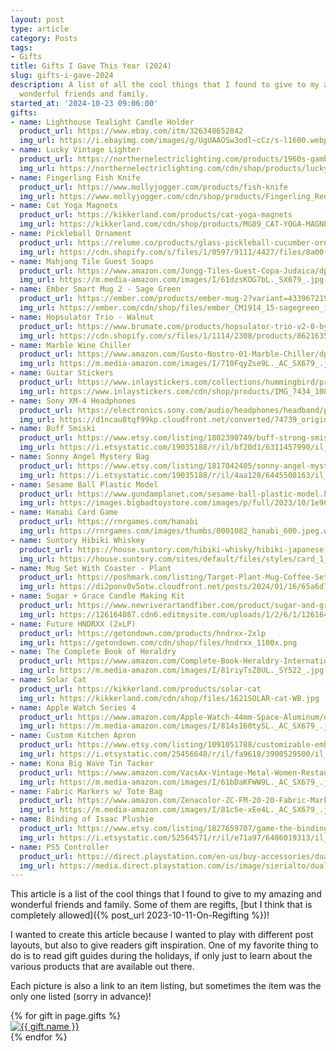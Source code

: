 ```yaml
---
layout: post
type: article
category: Posts
tags:
- Gifts
title: Gifts I Gave This Year (2024)
slug: gifts-i-gave-2024
description: A list of all the cool things that I found to give to my amazing and
  wonderful friends and family.
started_at: '2024-10-23 09:06:00'
gifts:
- name: Lighthouse Tealight Candle Holder
  product_url: https://www.ebay.com/itm/326348652842
  img_url: https://i.ebayimg.com/images/g/UgUAAOSw3odl~cCz/s-l1600.webp
- name: Lucky Vintage Lighter
  product_url: https://northernelectriclighting.com/products/1960s-gambling-dice-lighter
  img_url: https://northernelectriclighting.com/cdn/shop/products/lucky_lighter6.jpg
- name: Fingerling Fish Knife
  product_url: https://www.mollyjogger.com/products/fish-knife
  img_url: https://www.mollyjogger.com/cdn/shop/products/Fingerling_Red_2022_Mollyjogger_AM4060_web_1x1_1_copy_79ade38e-7c51-45da-9f8d-2a405b935249_1024x1024.jpg
- name: Cat Yoga Magnets
  product_url: https://kikkerland.com/products/cat-yoga-magnets
  img_url: https://kikkerland.com/cdn/shop/products/MG89_CAT-YOGA-MAGNETS_WB-2.jpg
- name: Pickleball Ornament
  product_url: https://relume.co/products/glass-pickleball-cucumber-ornament
  img_url: https://cdn.shopify.com/s/files/1/0597/9111/4427/files/8a00fea92dae436b508f9c42aeb62f4b7420174e20cf410d84683a644dd63a6d.jpg
- name: Mahjong Tile Guest Soaps
  product_url: https://www.amazon.com/Jongg-Tiles-Guest-Copa-Judaica/dp/B0037H43SI
  img_url: https://m.media-amazon.com/images/I/61dzsKOG7bL._SX679_.jpg
- name: Ember Smart Mug 2 - Sage Green
  product_url: https://ember.com/products/ember-mug-2?variant=43396721901753
  img_url: https://ember.com/cdn/shop/files/ember_CM1914_15-sagegreen_1200x.jpg
- name: Hopsulator Trio - Walnut
  product_url: https://www.brumate.com/products/hopsulator-trio-v2-0-by-brumate-walnut?variant=13505655799879
  img_url: https://cdn.shopify.com/s/files/1/1114/2308/products/86216350_768x_crop_center@2x.progressive.png
- name: Marble Wine Chiller
  product_url: https://www.amazon.com/Gusto-Nostro-01-Marble-Chiller/dp/B0B21D16DX
  img_url: https://m.media-amazon.com/images/I/710FqyZse9L._AC_SX679_.jpg
- name: Guitar Stickers
  product_url: https://www.inlaystickers.com/collections/hummingbird/products/birds-blooms
  img_url: https://www.inlaystickers.com/cdn/shop/products/IMG_7434_1080x.jpg
- name: Sony XM-4 Headphones
  product_url: https://electronics.sony.com/audio/headphones/headband/p/wh1000xm4-b
  img_url: https://d1ncau8tqf99kp.cloudfront.net/converted/74739_original_local_1200x1050_v3_converted.webp
- name: Buff Smiski
  product_url: https://www.etsy.com/listing/1802390749/buff-strong-smiski-glow-in-the-dark
  img_url: https://i.etsystatic.com/19035188/r/il/bf20d1/6311457990/il_1588xN.6311457990_6rni.jpg
- name: Sonny Angel Mystery Bag
  product_url: https://www.etsy.com/listing/1817042405/sonny-angel-mystery-bag-sonny-angel
  img_url: https://i.etsystatic.com/19035188/r/il/4aa128/6445508163/il_1588xN.6445508163_p3mv.jpg
- name: Sesame Ball Plastic Model
  product_url: https://www.gundamplanet.com/sesame-ball-plastic-model.html
  img_url: https://images.bigbadtoystore.com/images/p/full/2023/10/1e96b58c-9447-49c0-8781-af11a67be7b1.jpg
- name: Hanabi Card Game
  product_url: https://rnrgames.com/hanabi
  img_url: https://rnrgames.com/images/thumbs/0001082_hanabi_600.jpeg.webp
- name: Suntory Hibiki Whiskey
  product_url: https://house.suntory.com/hibiki-whisky/hibiki-japanese-harmony
  img_url: https://house.suntory.com/sites/default/files/styles/card_1_1/public/2024-11/hibiki-harmony-house-of-suntory.png.webp?itok=tNUiZuqD
- name: Mug Set With Coaster - Plant
  product_url: https://poshmark.com/listing/Target-Plant-Mug-Coffee-Set-Includes-Mug-and-Coaster-65a6d767c1c346b1c7c819f7
  img_url: https://di2ponv0v5otw.cloudfront.net/posts/2024/01/16/65a6d767c1c346b1c7c819f7/m_65a6d77804166df1e9b7f406.jpg
- name: Sugar + Grace Candle Making Kit
  product_url: https://www.newriverartandfiber.com/product/sugar-and-grace-co-candle-kit/1910
  img_url: https://126164087.cdn6.editmysite.com/uploads/1/2/6/1/126164087/s663366174982460865_p1910_i1_w1374.png?width=2400&optimize=medium
- name: Future HNDRXX (2xLP)
  product_url: https://getondown.com/products/hndrxx-2xlp
  img_url: https://getondown.com/cdn/shop/files/hndrxx_1100x.png
- name: The Complete Book of Heraldry
  product_url: https://www.amazon.com/Complete-Book-Heraldry-International-Contemporary/dp/1846819601
  img_url: https://m.media-amazon.com/images/I/81riyTsZ8UL._SY522_.jpg
- name: Solar Cat
  product_url: https://kikkerland.com/products/solar-cat
  img_url: https://kikkerland.com/cdn/shop/files/1621SOLAR-cat-WB.jpg
- name: Apple Watch Series 4
  product_url: https://www.amazon.com/Apple-Watch-44mm-Space-Aluminum/dp/B07PS9D7GW
  img_url: https://m.media-amazon.com/images/I/814s160tySL._AC_SX679_.jpg
- name: Custom Kitchen Apron
  product_url: https://www.etsy.com/listing/1091051788/customizable-embroidered-apron
  img_url: https://i.etsystatic.com/25456648/r/il/fa9618/3900529500/il_1588xN.3900529500_20uw.jpg
- name: Kona Big Wave Tin Tacker
  product_url: https://www.amazon.com/VacsAx-Vintage-Metal-Women-Restaurants/dp/B0C6QN8KP9
  img_url: https://m.media-amazon.com/images/I/61bDaKFWW9L._AC_SX679_.jpg
- name: Fabric Markers w/ Tote Bag
  product_url: https://www.amazon.com/Zenacolor-ZC-FM-20-20-Fabric-Markers/dp/B0721PY3M9
  img_url: https://m.media-amazon.com/images/I/81c5e-xEe4L._AC_SX679_.jpg
- name: Binding of Isaac Plushie
  product_url: https://www.etsy.com/listing/1827659707/game-the-binding-of-isaac-plush
  img_url: https://i.etsystatic.com/52564571/r/il/e71a97/6486019313/il_1588xN.6486019313_6sxu.jpg
- name: PS5 Controller
  product_url: https://direct.playstation.com/en-us/buy-accessories/dualsense-edge-wireless-controller
  img_url: https://media.direct.playstation.com/is/image/sierialto/dualsense-edge-ps5-controller-front?$Background_Large$
---
```


This article is a list of the cool things that I found to give to my amazing and wonderful friends and family. Some of them are regifts, [but I think that is completely allowed]({% post_url 2023-10-11-On-Regifting %})!

I wanted to create this article because I wanted to play with different post layouts, but also to give readers gift inspiration. One of my favorite thing to do is to read gift guides during the holidays, if only just to learn about the various products that are available out there.

Each picture is also a link to an item listing, but sometimes the item was the only one listed (sorry in advance)!

<div class="grid row mb-2 row-cols-2 row-cols-md-3 g-2">
    {% for gift in page.gifts %}
        <div class="grid-item col">
            <a href="{{ gift.product_url }}" target="_blank">
                <img 
                    alt="{{ gift.name }}"
                    class="img-fluid rounded" 
                    loading="lazy" 
                    src="{{ gift.img_url }}">
            </a>
        </div>
    {% endfor %}
</div>

<script src="https://cdn.jsdelivr.net/npm/masonry-layout@4.2.2/dist/masonry.pkgd.min.js"></script>
<script src="https://unpkg.com/imagesloaded@5/imagesloaded.pkgd.min.js"></script>
<script>
    const grid = document.querySelector(".grid");

    const msnry = new Masonry(grid);

    // re-calculate layout as images load
    imagesLoaded(grid).on("progress", () => msnry.layout());

    // in case of callback being fired too early
    // https://github.com/desandro/imagesloaded/issues/156
    imagesLoaded(grid).on("always", () => setTimeout(() => msnry.layout(), 200));
</script>